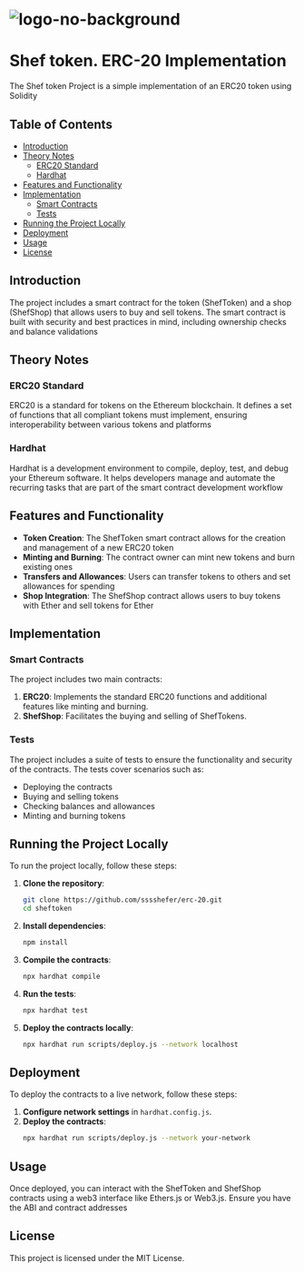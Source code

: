 # ![logo-no-background](https://github.com/sssshefer/erc-20/assets/63253440/03cb43e9-d02a-453f-8740-9a60add8ff90)

# Shef token. ERC-20 Implementation 

The Shef token Project is a simple implementation of an ERC20 token using Solidity

## Table of Contents
- [Introduction](#introduction)
- [Theory Notes](#theory-notes)
  - [ERC20 Standard](#erc20-standard)
  - [Hardhat](#hardhat)
- [Features and Functionality](#features-and-functionality)
- [Implementation](#implementation)
  - [Smart Contracts](#smart-contracts)
  - [Tests](#tests)
- [Running the Project Locally](#running-the-project-locally)
- [Deployment](#deployment)
- [Usage](#usage)
- [License](#license)

## Introduction
The project includes a smart contract for the token (ShefToken) and a shop (ShefShop) that allows users to buy and sell tokens. The smart contract is built with security and best practices in mind, including ownership checks and balance validations

## Theory Notes

### ERC20 Standard
ERC20 is a standard for tokens on the Ethereum blockchain. It defines a set of functions that all compliant tokens must implement, ensuring interoperability between various tokens and platforms

### Hardhat
Hardhat is a development environment to compile, deploy, test, and debug your Ethereum software. It helps developers manage and automate the recurring tasks that are part of the smart contract development workflow

## Features and Functionality
- **Token Creation**: The ShefToken smart contract allows for the creation and management of a new ERC20 token
- **Minting and Burning**: The contract owner can mint new tokens and burn existing ones
- **Transfers and Allowances**: Users can transfer tokens to others and set allowances for spending
- **Shop Integration**: The ShefShop contract allows users to buy tokens with Ether and sell tokens for Ether

## Implementation

### Smart Contracts
The project includes two main contracts:
1. **ERC20**: Implements the standard ERC20 functions and additional features like minting and burning.
2. **ShefShop**: Facilitates the buying and selling of ShefTokens.

### Tests
The project includes a suite of tests to ensure the functionality and security of the contracts. The tests cover scenarios such as:
- Deploying the contracts
- Buying and selling tokens
- Checking balances and allowances
- Minting and burning tokens

## Running the Project Locally
To run the project locally, follow these steps:

1. **Clone the repository**:
    ```sh
    git clone https://github.com/sssshefer/erc-20.git
    cd sheftoken
    ```

2. **Install dependencies**:
    ```sh
    npm install
    ```

3. **Compile the contracts**:
    ```sh
    npx hardhat compile
    ```

4. **Run the tests**:
    ```sh
    npx hardhat test
    ```

5. **Deploy the contracts locally**:
    ```sh
    npx hardhat run scripts/deploy.js --network localhost
    ```

## Deployment
To deploy the contracts to a live network, follow these steps:

1. **Configure network settings** in `hardhat.config.js`.
2. **Deploy the contracts**:
    ```sh
    npx hardhat run scripts/deploy.js --network your-network
    ```

## Usage
Once deployed, you can interact with the ShefToken and ShefShop contracts using a web3 interface like Ethers.js or Web3.js. Ensure you have the ABI and contract addresses

## License
This project is licensed under the MIT License.
